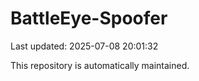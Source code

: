 # BattleEye-Spoofer

Last updated: 2025-07-08 20:01:32

This repository is automatically maintained.
